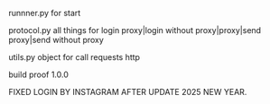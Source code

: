 runnner.py for start

protocol.py all things for login proxy|login without proxy|proxy|send proxy|send without proxy

utils.py object for call requests http

build proof 1.0.0

FIXED LOGIN BY INSTAGRAM AFTER UPDATE 2025 NEW YEAR.
